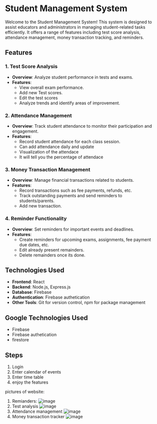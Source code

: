 
# Student Management System

Welcome to the Student Management System! This system is designed to assist educators and administrators in managing student-related tasks efficiently. It offers a range of features including test score analysis, attendance management, money transaction tracking, and reminders.

## Features

### 1. Test Score Analysis
- **Overview**: Analyze student performance in tests and exams.
- **Features**:
  - View overall exam performance.
  - Add new Test scores.
  - Edit the test scores
  - Analyze trends and identify areas of improvement.

### 2. Attendance Management
- **Overview**: Track student attendance to monitor their participation and engagement.
- **Features**:
  - Record student attendance for each class session.
  - Can add attendance daily and update
  - Visualization of the attendace
  - It will tell you the percentage of attendace

### 3. Money Transaction Management
- **Overview**: Manage financial transactions related to students.
- **Features**:
  - Record transactions such as fee payments, refunds, etc.
  - Track outstanding payments and send reminders to students/parents.
  - Add new transaction.

### 4. Reminder Functionality
- **Overview**: Set reminders for important events and deadlines.
- **Features**:
  - Create reminders for upcoming exams, assignments, fee payment due dates, etc.
  - Edit already present remainders.
  - Delete remainders once its done.

## Technologies Used

- **Frontend**: React
- **Backend**: Node.js, Express.js
- **Database**: Firebase
- **Authentication**: Firebase authetication
- **Other Tools**: Git for version control, npm for package management

## Google Technologies Used

- Firebase
- Firebase authetication
- firestore

## Steps
1. Login
2. Enter calendar of events
3. Enter time table
4. enjoy the features

pictures of website:
1. Remianders:
   ![image](https://github.com/abhirajn/Gbuild/assets/95080628/127648e5-3c3d-4d19-86a2-9498210671f8)
2. Test analysis
   ![image](https://github.com/abhirajn/Gbuild/assets/95080628/24033ff5-0251-4859-b058-c4b32d841c5d)
3. Attendance management
   ![image](https://github.com/abhirajn/Gbuild/assets/95080628/26907bd0-dd37-4d73-8067-13b894a84edc)
4. Money transaction tracker
   ![image](https://github.com/abhirajn/Gbuild/assets/95080628/4b8a8fd1-d55a-4476-b295-26e4f588196a)



